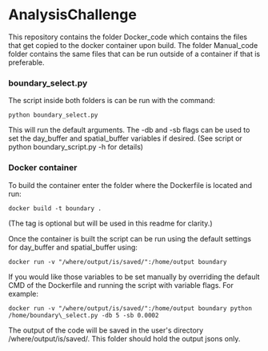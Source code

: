# AnalysisChallenge

This repository contains the folder Docker\_code which contains the files that get copied to the docker container upon build.  The folder Manual\_code folder contains the same files that can be run outside of a container if that is preferable.

### boundary_select.py

The script inside both folders is can be run with the command:

	python boundary_select.py

This will run the default arguments.  The -db and -sb flags can be used to set the day\_buffer and spatial\_buffer variables if desired.  (See script or python boundary_script.py -h for details)

### Docker container

To build the container enter the folder where the Dockerfile is located and run:

	docker build -t boundary .

(The tag is optional but will be used in this readme for clarity.)

Once the container is built the script can be run using the default settings for day\_buffer and spatial\_buffer using:

	docker run -v "/where/output/is/saved/":/home/output boundary

If you would like those variables to be set manually by overriding the default CMD of the Dockerfile and running the script with variable flags.  For example:

	docker run -v "/where/output/is/saved/":/home/output boundary python /home/boundary\_select.py -db 5 -sb 0.0002

The output of the code will be saved in the user's directory /where/output/is/saved/.  This folder should hold the output jsons only.
